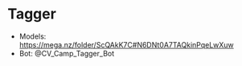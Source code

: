 # Tagger

- Models: https://mega.nz/folder/ScQAkK7C#N6DNt0A7TAQkinPqeLwXuw
- Bot: @CV_Camp_Tagger_Bot
